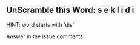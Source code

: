 UnScramble this Word: s e k l i d i
----------

HINT: word starts with 'dis'

Answer in the issue comments
